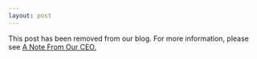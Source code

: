 ```yaml
---
layout: post
---
```


This post has been removed from our blog. For more information, please see <a href="http://developer.radiusnetworks.com/2014/07/14/a-note-from-the-ceo.html">A Note From Our CEO.</a>

